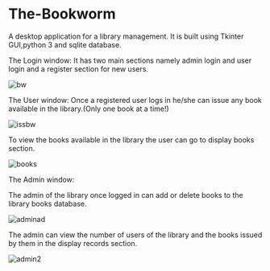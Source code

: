 # The-Bookworm
A desktop application for a library management.
It is built using Tkinter GUI,python 3 and sqlite database.

The Login window:
It has two main sections namely admin login and user login and a register section for new users.

![bw](https://user-images.githubusercontent.com/46229364/56847378-91923600-68f7-11e9-87c8-5dc73b2b4c50.PNG)

The User window:
Once a registered user logs in he/she can issue any book available in the library.(Only one book at a time!)


![issbw](https://user-images.githubusercontent.com/46229364/56847397-d4eca480-68f7-11e9-945f-955974a7e67f.PNG)

To view the books available in the library the user can go to display books section.


![books](https://user-images.githubusercontent.com/46229364/56847415-1e3cf400-68f8-11e9-8a2f-1f8acfd53427.PNG)

The Admin window:

The admin of the library once logged in can add or delete books to the library books database.


![adminad](https://user-images.githubusercontent.com/46229364/56847481-fc903c80-68f8-11e9-8f8f-8508c594b684.PNG)


The admin can view the number of users of the library and the books issued by them in the display records section.


![admin2](https://user-images.githubusercontent.com/46229364/56847492-1df12880-68f9-11e9-93b0-64a5689326ee.PNG)

























